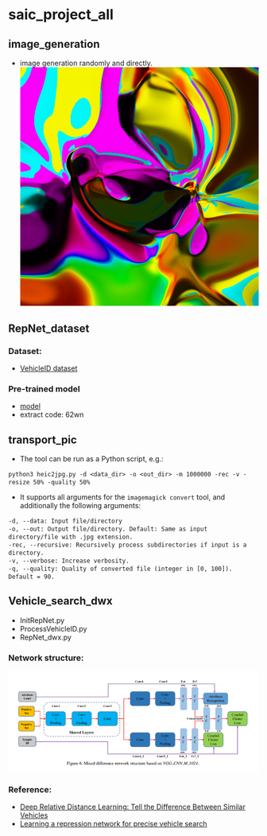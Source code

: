# saic_project_all

## image_generation

* image generation randomly and directly.</br>
![](./image_generation/output/output.png)

## RepNet_dataset

### Dataset: </br>
* [VehicleID dataset](https://pan.baidu.com/s/1JKOysKjrlgReuxZ2ONCmUQ) </br>

### Pre-trained model
* [model](https://pan.baidu.com/s/1vJiwBfR3f9Zc9NCuUbmEsw) </br>
* extract code: 62wn

## transport_pic

* The tool can be run as a Python script, e.g.:
```
python3 heic2jpg.py -d <data_dir> -o <out_dir> -m 1000000 -rec -v -resize 50% -quality 50%
```
* It supports all arguments for the `imagemagick convert` tool, and additionally the following arguments:
```
-d, --data: Input file/directory
-o, --out: Output file/directory. Default: Same as input directory/file with .jpg extension.
-rec, --recursive: Recursively process subdirectories if input is a directory.
-v, --verbose: Increase verbosity.
-q, --quality: Quality of converted file (integer in [0, 100]). Default = 90.
```

## Vehicle_search_dwx

* InitRepNet.py
* ProcessVehicleID.py
* RepNet_dwx.py
### Network structure: </br>
![](./vehicle_search_dwx/network_structure/RepNet.png)

### Reference: </br>
* [Deep Relative Distance Learning: Tell the Difference Between Similar Vehicles](https://www.cv-foundation.org/openaccess/content_cvpr_2016/papers/Liu_Deep_Relative_Distance_CVPR_2016_paper.pdf) </br>
* [Learning a repression network for precise vehicle search](https://arxiv.org/pdf/1708.02386.pdf) </br>

